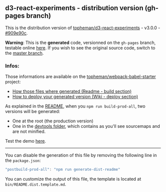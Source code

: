 ## d3-react-experiments - distribution version (gh-pages branch)

This is the distribution version of [topheman/d3-react-experiments](https://github.com/topheman/d3-react-experiments) - v3.0.0 - [#909e90c](https://github.com/topheman/d3-react-experiments/tree/909e90c83973284e1cb9659ca2b6d5ac2e56df49).

**Warning**: This is the **generated** code, versionned on the `gh-pages` branch, testable online [here](https://topheman.github.io/d3-react-experiments/). If you wish to see the original source code, switch to the [master branch](https://github.com/topheman/d3-react-experiments).

### Infos:

Those informations are available on the [topheman/webpack-babel-starter](https://github.com/topheman/webpack-babel-starter) project:

* [How those files where generated (Readme - build section)](https://github.com/topheman/webpack-babel-starter#build)
* [How to deploy your generated version (Wiki - deploy section)](https://github.com/topheman/webpack-babel-starter/wiki#deploy)

As explained in the [README](https://github.com/topheman/webpack-babel-starter#build), when you `npm run build-prod-all`, two versions will be generated:

* One at the root (the production version)
* One in the [devtools folder](https://github.com/topheman/d3-react-experiments/tree/gh-pages/devtools), which contains as you'll see sourcemaps and are not minified.

Test the demo [here](https://topheman.github.io/d3-react-experiments/).

------

You can disable the generation of this file by removing the following line in the `package.json`:

```js
"postbuild-prod-all": "npm run generate-dist-readme"
```

You can customize the output of this file, the template is located at `bin/README.dist.template.md`.
